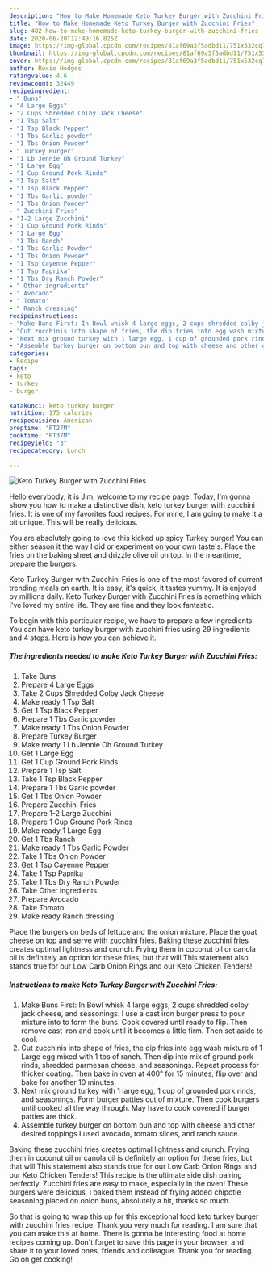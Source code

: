 ```yaml
---
description: "How to Make Homemade Keto Turkey Burger with Zucchini Fries"
title: "How to Make Homemade Keto Turkey Burger with Zucchini Fries"
slug: 482-how-to-make-homemade-keto-turkey-burger-with-zucchini-fries
date: 2020-06-20T12:40:16.825Z
image: https://img-global.cpcdn.com/recipes/81af69a3f5adbd11/751x532cq70/keto-turkey-burger-with-zucchini-fries-recipe-main-photo.jpg
thumbnail: https://img-global.cpcdn.com/recipes/81af69a3f5adbd11/751x532cq70/keto-turkey-burger-with-zucchini-fries-recipe-main-photo.jpg
cover: https://img-global.cpcdn.com/recipes/81af69a3f5adbd11/751x532cq70/keto-turkey-burger-with-zucchini-fries-recipe-main-photo.jpg
author: Roxie Hodges
ratingvalue: 4.6
reviewcount: 32449
recipeingredient:
- " Buns"
- "4 Large Eggs"
- "2 Cups Shredded Colby Jack Cheese"
- "1 Tsp Salt"
- "1 Tsp Black Pepper"
- "1 Tbs Garlic powder"
- "1 Tbs Onion Powder"
- " Turkey Burger"
- "1 Lb Jennie Oh Ground Turkey"
- "1 Large Egg"
- "1 Cup Ground Pork Rinds"
- "1 Tsp Salt"
- "1 Tsp Black Pepper"
- "1 Tbs Garlic powder"
- "1 Tbs Onion Powder"
- " Zucchini Fries"
- "1-2 Large Zucchini"
- "1 Cup Ground Pork Rinds"
- "1 Large Egg"
- "1 Tbs Ranch"
- "1 Tbs Garlic Powder"
- "1 Tbs Onion Powder"
- "1 Tsp Cayenne Pepper"
- "1 Tsp Paprika"
- "1 Tbs Dry Ranch Powder"
- " Other ingredients"
- " Avocado"
- " Tomato"
- " Ranch dressing"
recipeinstructions:
- "Make Buns First: In Bowl whisk 4 large eggs, 2 cups shredded colby jack cheese, and seasonings. I use a cast iron burger press to pour mixture into to form the buns. Cook covered until ready to flip. Then remove cast iron and cook until it becomes a little firm. Then set aside to cool."
- "Cut zucchinis into shape of fries, the dip fries into egg wash mixture of 1 Large egg mixed with 1 tbs of ranch. Then dip into mix of ground pork rinds, shredded parmesan cheese, and seasonings. Repeat process for thicker coating. Then bake in oven at 400° for 15 minutes, flip over and bake for another 10 minutes."
- "Next mix ground turkey with 1 large egg, 1 cup of grounded pork rinds, and seasonings. Form burger patties out of mixture. Then cook burgers until cooked all the way through. May have to cook covered if burger patties are thick."
- "Assemble turkey burger on bottom bun and top with cheese and other desired toppings I used avocado, tomato slices, and ranch sauce."
categories:
- Recipe
tags:
- keto
- turkey
- burger

katakunci: keto turkey burger 
nutrition: 175 calories
recipecuisine: American
preptime: "PT27M"
cooktime: "PT37M"
recipeyield: "3"
recipecategory: Lunch

---
```



![Keto Turkey Burger with Zucchini Fries](https://img-global.cpcdn.com/recipes/81af69a3f5adbd11/751x532cq70/keto-turkey-burger-with-zucchini-fries-recipe-main-photo.jpg)

Hello everybody, it is Jim, welcome to my recipe page. Today, I'm gonna show you how to make a distinctive dish, keto turkey burger with zucchini fries. It is one of my favorites food recipes. For mine, I am going to make it a bit unique. This will be really delicious.

You are absolutely going to love this kicked up spicy Turkey burger! You can either season it the way I did or experiment on your own taste&#39;s. Place the fries on the baking sheet and drizzle olive oil on top. In the meantime, prepare the burgers.

Keto Turkey Burger with Zucchini Fries is one of the most favored of current trending meals on earth. It is easy, it's quick, it tastes yummy. It is enjoyed by millions daily. Keto Turkey Burger with Zucchini Fries is something which I've loved my entire life. They are fine and they look fantastic.


To begin with this particular recipe, we have to prepare a few ingredients. You can have keto turkey burger with zucchini fries using 29 ingredients and 4 steps. Here is how you can achieve it.

<!--inarticleads1-->

##### The ingredients needed to make Keto Turkey Burger with Zucchini Fries:

1. Take  Buns
1. Prepare 4 Large Eggs
1. Take 2 Cups Shredded Colby Jack Cheese
1. Make ready 1 Tsp Salt
1. Get 1 Tsp Black Pepper
1. Prepare 1 Tbs Garlic powder
1. Make ready 1 Tbs Onion Powder
1. Prepare  Turkey Burger
1. Make ready 1 Lb Jennie Oh Ground Turkey
1. Get 1 Large Egg
1. Get 1 Cup Ground Pork Rinds
1. Prepare 1 Tsp Salt
1. Take 1 Tsp Black Pepper
1. Prepare 1 Tbs Garlic powder
1. Get 1 Tbs Onion Powder
1. Prepare  Zucchini Fries
1. Prepare 1-2 Large Zucchini
1. Prepare 1 Cup Ground Pork Rinds
1. Make ready 1 Large Egg
1. Get 1 Tbs Ranch
1. Make ready 1 Tbs Garlic Powder
1. Take 1 Tbs Onion Powder
1. Get 1 Tsp Cayenne Pepper
1. Take 1 Tsp Paprika
1. Take 1 Tbs Dry Ranch Powder
1. Take  Other ingredients
1. Prepare  Avocado
1. Take  Tomato
1. Make ready  Ranch dressing


Place the burgers on beds of lettuce and the onion mixture. Place the goat cheese on top and serve with zucchini fries. Baking these zucchini fries creates optimal lightness and crunch. Frying them in coconut oil or canola oil is definitely an option for these fries, but that will This statement also stands true for our Low Carb Onion Rings and our Keto Chicken Tenders! 

<!--inarticleads2-->

##### Instructions to make Keto Turkey Burger with Zucchini Fries:

1. Make Buns First: In Bowl whisk 4 large eggs, 2 cups shredded colby jack cheese, and seasonings. I use a cast iron burger press to pour mixture into to form the buns. Cook covered until ready to flip. Then remove cast iron and cook until it becomes a little firm. Then set aside to cool.
1. Cut zucchinis into shape of fries, the dip fries into egg wash mixture of 1 Large egg mixed with 1 tbs of ranch. Then dip into mix of ground pork rinds, shredded parmesan cheese, and seasonings. Repeat process for thicker coating. Then bake in oven at 400° for 15 minutes, flip over and bake for another 10 minutes.
1. Next mix ground turkey with 1 large egg, 1 cup of grounded pork rinds, and seasonings. Form burger patties out of mixture. Then cook burgers until cooked all the way through. May have to cook covered if burger patties are thick.
1. Assemble turkey burger on bottom bun and top with cheese and other desired toppings I used avocado, tomato slices, and ranch sauce.


Baking these zucchini fries creates optimal lightness and crunch. Frying them in coconut oil or canola oil is definitely an option for these fries, but that will This statement also stands true for our Low Carb Onion Rings and our Keto Chicken Tenders! This recipe is the ultimate side dish pairing perfectly. Zucchini fries are easy to make, especially in the oven! These burgers were delicious, I baked them instead of frying added chipotle seasoning placed on onion buns, absolutely a hit, thanks so much. 

So that is going to wrap this up for this exceptional food keto turkey burger with zucchini fries recipe. Thank you very much for reading. I am sure that you can make this at home. There is gonna be interesting food at home recipes coming up. Don't forget to save this page in your browser, and share it to your loved ones, friends and colleague. Thank you for reading. Go on get cooking!
